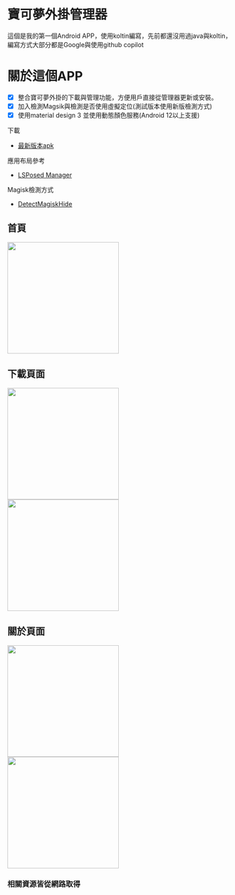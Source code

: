 # 寶可夢外掛管理器
這個是我的第一個Android APP，使用koltin編寫，先前都還沒用過java與koltin，編寫方式大部分都是Google與使用github copilot
# 關於這個APP
- [x] 整合寶可夢外掛的下載與管理功能，方便用戶直接從管理器更新或安裝。
- [x] 加入檢測Magsik與檢測是否使用虛擬定位(測試版本使用新版檢測方式)
- [x] 使用material design 3 並使用動態顏色服務(Android 12以上支援)

下載
- [最新版本apk](https://www.mediafire.com/file/5mdun6u78jr96rw/app-debug.apk/file)

應用布局參考
- [LSPosed Manager](https://github.com/LSPosed/LSPosed)

Magisk檢測方式
- [DetectMagiskHide](https://github.com/darvincisec/DetectMagiskHide)

## 首頁
<img width="250" src="https://user-images.githubusercontent.com/69944626/236616765-d38d7e5b-9782-4550-8bb6-00710778f2e8.png" />

## 下載頁面
<img width="250" src="https://user-images.githubusercontent.com/69944626/236616720-d71262f7-934a-4d5d-8a59-d182645c4ba5.png" style="margin-right:10px" /> <img width="250" src="https://user-images.githubusercontent.com/69944626/236616748-fcf94ec2-debd-4aad-9c6c-6ae90854e987.png" style="margin-right:10px" />

## 關於頁面
<img width="250" src="https://user-images.githubusercontent.com/69944626/236616778-ca509a47-025e-46b3-8e2d-3031eeb30cd3.png" style="margin-right:10px" /> <img width="250" src="https://user-images.githubusercontent.com/69944626/236616814-1d081999-29db-4726-b459-0ce800e66a0f.png" style="margin-right:10px" />

### 相關資源皆從網路取得
